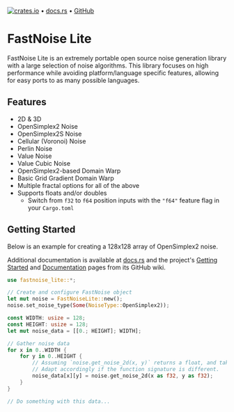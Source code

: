 [![crates.io](https://img.shields.io/crates/v/fastnoise-lite?logo=rust "crates.io")](https://crates.io/crates/fastnoise-lite) • [docs.rs](https://docs.rs/fastnoise-lite/latest/fastnoise_lite/) • [GitHub](https://github.com/Auburn/FastNoiseLite)

# FastNoise Lite

FastNoise Lite is an extremely portable open source noise generation library with a large selection of noise algorithms. This library focuses on high performance while avoiding platform/language specific features, allowing for easy ports to as many possible languages.

## Features

- 2D & 3D
- OpenSimplex2 Noise
- OpenSimplex2S Noise
- Cellular (Voronoi) Noise
- Perlin Noise
- Value Noise
- Value Cubic Noise
- OpenSimplex2-based Domain Warp
- Basic Grid Gradient Domain Warp
- Multiple fractal options for all of the above
- Supports floats and/or doubles
  - Switch from `f32` to `f64` position inputs with the `"f64"` feature flag in your `Cargo.toml`

## Getting Started

Below is an example for creating a 128x128 array of OpenSimplex2 noise.

Additional documentation is available at [docs.rs](https://docs.rs/fastnoise-lite/latest/fastnoise_lite/) and the project's [Getting Started](https://github.com/Auburn/FastNoiseLite/wiki#getting-started) and [Documentation](https://github.com/Auburn/FastNoiseLite/wiki/Documentation) pages from its GitHub wiki.

```rs
use fastnoise_lite::*;

// Create and configure FastNoise object
let mut noise = FastNoiseLite::new();
noise.set_noise_type(Some(NoiseType::OpenSimplex2));

const WIDTH: usize = 128;
const HEIGHT: usize = 128;
let mut noise_data = [[0.; HEIGHT]; WIDTH];

// Gather noise data
for x in 0..WIDTH {
    for y in 0..HEIGHT {
        // Assuming `noise.get_noise_2d(x, y)` returns a float, and takes f32 parameters.
        // Adapt accordingly if the function signature is different.
        noise_data[x][y] = noise.get_noise_2d(x as f32, y as f32);
    }
}

// Do something with this data...
```
